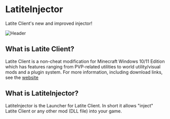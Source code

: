 # LatiteInjector
Latite Client's new and improved injector!

![Header](https://github.com/user-attachments/assets/c9de1892-ab51-40e6-86be-2eeeb9dd1088)

## What is Latite Client?

Latite Client is a non-cheat modification for Minecraft Windows 10/11 Edition which has features ranging from PVP-related utilities to world utility/visual mods and a plugin system. For more information, including download links, see the [website](https://latite.net/)

## What is LatiteInjector?
LatiteInjector is the Launcher for Latite Client. In short it allows "inject" Latite Client or any other mod (DLL file) into your game.
